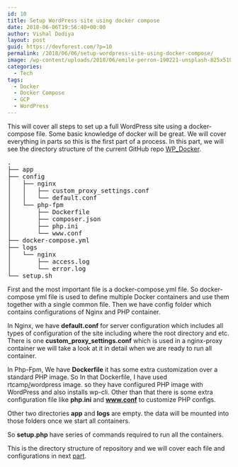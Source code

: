 ```yaml
---
id: 10
title: Setup WordPress site using docker compose
date: 2018-06-06T19:56:40+00:00
author: Vishal Dodiya
layout: post
guid: https://devforest.com/?p=10
permalink: /2018/06/06/setup-wordpress-site-using-docker-compose/
image: /wp-content/uploads/2018/06/emile-perron-190221-unsplash-825x510.jpg
categories:
  - Tech
tags:
  - Docker
  - Docker Compose
  - GCP
  - WordPress
---
```

<p style="text-align: left;">
  <span style="font-weight: 400;">This will cover all steps to set up a full WordPress site using a docker-compose file. Some basic knowledge of docker will be great. We will cover everything in parts so this is the first part of a process. In this part, we will see the directory structure of the current GitHub repo <a href="https://github.com/vishaldodiya/WP_Docker">WP_Docker</a>.</span>
</p>

<pre>.
├── app
├── config
│   ├── nginx
│   │   ├── custom_proxy_settings.conf
│   │   └── default.conf
│   └── php-fpm
│       ├── Dockerfile
│       ├── composer.json
│       ├── php.ini
│       └── www.conf
├── docker-compose.yml
├── logs
│   └── nginx
│       ├── access.log
│       └── error.log
└── setup.sh</pre>

First and the most important file is a docker-compose.yml file. So docker-compose yml file is used to define multiple Docker containers and use them together with a single common file. Then we have config folder which contains configurations of Nginx and PHP container.

In Nginx, we have **default.conf** for server configuration which includes all types of configuration of the site including where the root directory and etc. There is one **custom\_proxy\_settings.conf** which is used in a nginx-proxy container we will take a look at it in detail when we are ready to run all container.

In Php-Fpm, We have **Dockerfile** it has some extra customization over a standard PHP image. So In that Dockerfile, I have used rtcamp[/](https://hub.docker.com/r/rtcamp/wordpress/)wordpress image. so they have configured PHP image with WordPress and also installs wp-cli. Other than that there is some extra configuration file like **php.ini** and **www.conf** to customize PHP configs.

Other two directories **app** and **logs** are empty. the data will be mounted into those folders once we start all containers.

So **setup.php** have series of commands required to run all the containers.

This is the directory structure of repository and we will cover each file and configurations in next [part](https://devforest.com/2018/06/17/setup-wordpress-site-on-gcp-using-docker-compose-part-2/).